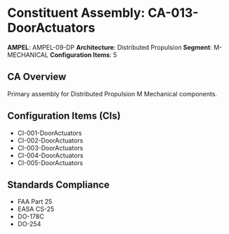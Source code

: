 # Constituent Assembly: CA-013-DoorActuators

**AMPEL**: AMPEL-09-DP
**Architecture**: Distributed Propulsion
**Segment**: M-MECHANICAL
**Configuration Items**: 5

## CA Overview
Primary assembly for Distributed Propulsion M Mechanical components.

## Configuration Items (CIs)
- CI-001-DoorActuators
- CI-002-DoorActuators
- CI-003-DoorActuators
- CI-004-DoorActuators
- CI-005-DoorActuators

## Standards Compliance
- FAA Part 25
- EASA CS-25
- DO-178C
- DO-254
